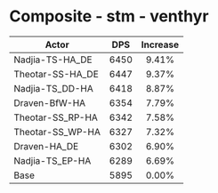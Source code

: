 # Composite - stm - venthyr
| Actor | DPS | Increase |
|---|:---:|:---:|
|Nadjia-TS-HA_DE|6450|9.41%|
|Theotar-SS-HA_DE|6447|9.37%|
|Nadjia-TS_DD-HA|6418|8.87%|
|Draven-BfW-HA|6354|7.79%|
|Theotar-SS_RP-HA|6342|7.58%|
|Theotar-SS_WP-HA|6327|7.32%|
|Draven-HA_DE|6302|6.90%|
|Nadjia-TS_EP-HA|6289|6.69%|
|Base|5895|0.00%|
